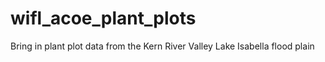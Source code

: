 # wifl_acoe_plant_plots
Bring in plant plot data from the Kern River Valley Lake Isabella flood plain
